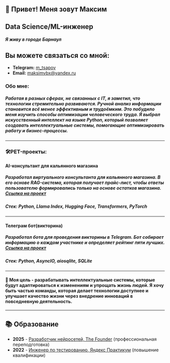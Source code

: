 ## 👋 Привет! Меня зовут Максим

## Data Science/ML-инженер

##### Я живу в городе Барнаул

## Вы можете связаться со мной:
* **Telegram:** [m_tsapov](https://t.me/m_tsapov)
* **Email:** maksimvbx@yandex.ru

### Обо мне:
##### Работая в разных сферах, не связанных с IT, я заметил, что технологии стремительно развиваются. Ручной анализ информации становится всё менее эффективным и трудоёмким. Это побудило меня изучить способы оптимизации человеческого труда. Я выбрал искусственный интеллект на языке Python, который позволяет создавать интеллектуальные системы, помогающие оптимизировать работу и бизнес-процессы. 

---

### 🛠️PET-проекты:

#### **AI-консультант для кальянного магазина**
#####   Разработал виртуального консультанта для кальянного магазина. В его основе RAG-система, которая получает прайс-лист, чтобы ответы пользователю формировались только на основе остатков магазина. [Ссылка на проект](https://github.com/mitsapov/AI-assistant-/blob/main/Ассистент_кальянного_магазина.ipynb)
##### Стек: Python, Llama Index, Hugging Face, Transformers, PyTorch

---

#### **Телеграм бот(викторина)**
#####   Разработал бота для проведения викторины в Telegram. Бот собирает информацию о каждом участнике и определяет рейтинг пяти лучших. [Ссылка на проект](https://github.com/mitsapov/telegram_bot/tree/main/quiz)
##### Стек: Python, AsyncIO, aiosqlite, SQLite

---

#### 🎯 **Моя цель** - разрабатывать интеллектуальные системы, которые будут адаптироваться к изменениям и упрощать жизнь людей. Я хочу быть частью команды, которая делает технологии доступнее и улучшает качество жизни через внедрение инноваций в повседневную деятельность.

---

## 📚 Образование
* **2025** - [Разработчик нейросетей, The Founder](https://academy.the-founder.ru/) (профессиональная переподготовка)
* **2022** - [Инженер по тестированию, Яндекс Практикум](https://practicum.yandex.ru/qa-engineer/?from=catalog) (повышение квалификации)
<!--
**mitsapov/mitsapov** is a ✨ _special_ ✨ repository because its `README.md` (this file) appears on your GitHub profile.

Here are some ideas to get you started:

- 🔭 I’m currently working on ...
- 🌱 I’m currently learning ...
- 👯 I’m looking to collaborate on ...
- 🤔 I’m looking for help with ...
- 💬 Ask me about ...
- 📫 How to reach me: ...
- 😄 Pronouns: ...
- ⚡ Fun fact: ...
-->
